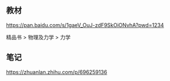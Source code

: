 
## 教材

https://pan.baidu.com/s/1gaeV_OuJ-zdF9SkOiONvhA?pwd=1234 

精品书 > 物理及力学 > 力学

## 笔记

https://zhuanlan.zhihu.com/p/696259136
